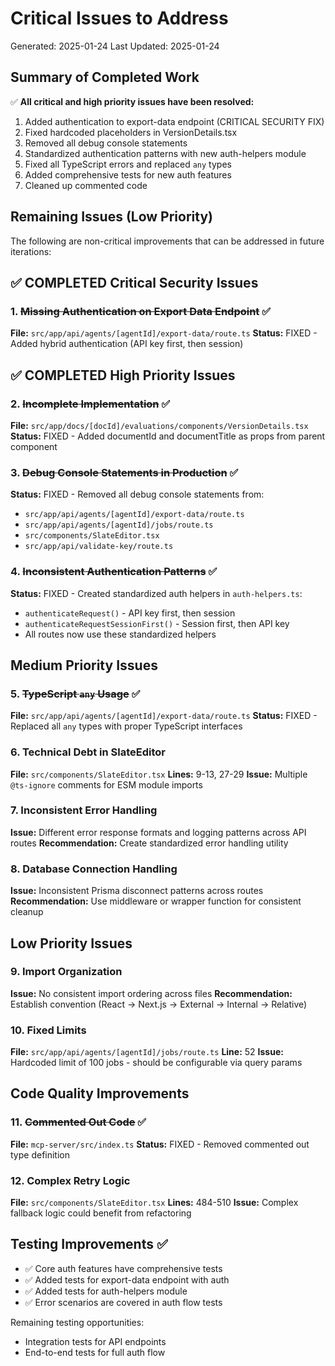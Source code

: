 # Critical Issues to Address

Generated: 2025-01-24
Last Updated: 2025-01-24

## Summary of Completed Work

✅ **All critical and high priority issues have been resolved:**
1. Added authentication to export-data endpoint (CRITICAL SECURITY FIX)
2. Fixed hardcoded placeholders in VersionDetails.tsx
3. Removed all debug console statements
4. Standardized authentication patterns with new auth-helpers module
5. Fixed all TypeScript errors and replaced `any` types
6. Added comprehensive tests for new auth features
7. Cleaned up commented code

## Remaining Issues (Low Priority)

The following are non-critical improvements that can be addressed in future iterations:

## ✅ COMPLETED Critical Security Issues

### 1. ~~Missing Authentication on Export Data Endpoint~~ ✅
**File:** `src/app/api/agents/[agentId]/export-data/route.ts`
**Status:** FIXED - Added hybrid authentication (API key first, then session)

## ✅ COMPLETED High Priority Issues

### 2. ~~Incomplete Implementation~~ ✅
**File:** `src/app/docs/[docId]/evaluations/components/VersionDetails.tsx`
**Status:** FIXED - Added documentId and documentTitle as props from parent component

### 3. ~~Debug Console Statements in Production~~ ✅
**Status:** FIXED - Removed all debug console statements from:
- `src/app/api/agents/[agentId]/export-data/route.ts`
- `src/app/api/agents/[agentId]/jobs/route.ts`
- `src/components/SlateEditor.tsx`
- `src/app/api/validate-key/route.ts`

### 4. ~~Inconsistent Authentication Patterns~~ ✅
**Status:** FIXED - Created standardized auth helpers in `auth-helpers.ts`:
- `authenticateRequest()` - API key first, then session
- `authenticateRequestSessionFirst()` - Session first, then API key
- All routes now use these standardized helpers

## Medium Priority Issues

### 5. ~~TypeScript `any` Usage~~ ✅
**File:** `src/app/api/agents/[agentId]/export-data/route.ts`
**Status:** FIXED - Replaced all `any` types with proper TypeScript interfaces

### 6. Technical Debt in SlateEditor
**File:** `src/components/SlateEditor.tsx`
**Lines:** 9-13, 27-29
**Issue:** Multiple `@ts-ignore` comments for ESM module imports

### 7. Inconsistent Error Handling
**Issue:** Different error response formats and logging patterns across API routes
**Recommendation:** Create standardized error handling utility

### 8. Database Connection Handling
**Issue:** Inconsistent Prisma disconnect patterns across routes
**Recommendation:** Use middleware or wrapper function for consistent cleanup

## Low Priority Issues

### 9. Import Organization
**Issue:** No consistent import ordering across files
**Recommendation:** Establish convention (React → Next.js → External → Internal → Relative)

### 10. Fixed Limits
**File:** `src/app/api/agents/[agentId]/jobs/route.ts`
**Line:** 52
**Issue:** Hardcoded limit of 100 jobs - should be configurable via query params

## Code Quality Improvements

### 11. ~~Commented Out Code~~ ✅
**File:** `mcp-server/src/index.ts`
**Status:** FIXED - Removed commented out type definition

### 12. Complex Retry Logic
**File:** `src/components/SlateEditor.tsx`
**Lines:** 484-510
**Issue:** Complex fallback logic could benefit from refactoring

## Testing Improvements ✅

- ✅ Core auth features have comprehensive tests
- ✅ Added tests for export-data endpoint with auth
- ✅ Added tests for auth-helpers module
- ✅ Error scenarios are covered in auth flow tests

Remaining testing opportunities:
- Integration tests for API endpoints
- End-to-end tests for full auth flow